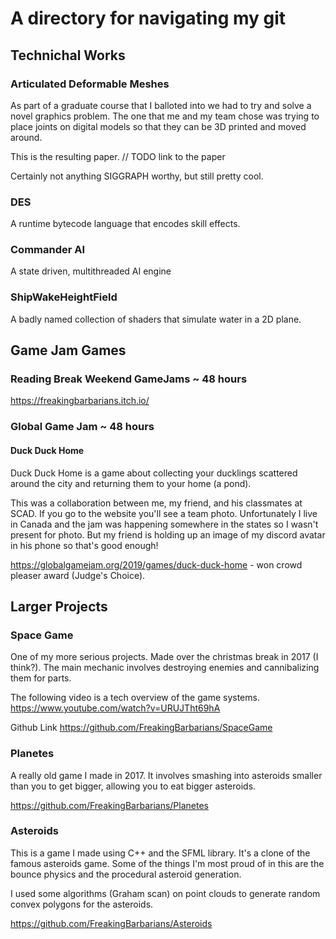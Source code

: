 # A directory for navigating my git

## Technichal Works

### Articulated Deformable Meshes
As part of a graduate course that I balloted into we had to try and solve a novel graphics problem.
The one that me and my team chose was trying to place joints on digital models so that they can be 3D printed and moved around.

This is the resulting paper.
// TODO link to the paper

Certainly not anything SIGGRAPH worthy, but still pretty cool.

### DES
A runtime bytecode language that encodes skill effects.

### Commander AI
A state driven, multithreaded AI engine

### ShipWakeHeightField
A badly named collection of shaders that simulate water in a 2D plane.

## Game Jam Games

### Reading Break Weekend GameJams ~ 48 hours
https://freakingbarbarians.itch.io/
 
### Global Game Jam ~ 48 hours

#### Duck Duck Home
Duck Duck Home is a game about collecting your ducklings scattered around the city and returning them to your home (a pond).

This was a collaboration between me, my friend, and his classmates at SCAD. If you go to the website you'll see a team photo. Unfortunately I live in Canada and the jam was happening somewhere in the states so I wasn't present for photo. But my friend is holding up an image of my discord avatar in his phone so that's good enough!

https://globalgamejam.org/2019/games/duck-duck-home - won crowd pleaser award (Judge's Choice).

## Larger Projects

### Space Game

One of my more serious projects. Made over the christmas break in 2017 (I think?).
The main mechanic involves destroying enemies and cannibalizing them for parts.

The following video is a tech overview of the game systems.
https://www.youtube.com/watch?v=URUJTht69hA

Github Link
https://github.com/FreakingBarbarians/SpaceGame

### Planetes

A really old game I made in 2017. It involves smashing into asteroids smaller than you to get bigger, allowing you to eat bigger asteroids.

https://github.com/FreakingBarbarians/Planetes

### Asteroids

This is a game I made using C++ and the SFML library. It's a clone of the famous asteroids game. Some of the things I'm most proud of in this are the bounce physics and the procedural asteroid generation.

I used some algorithms (Graham scan) on point clouds to generate random convex polygons for the asteroids.

https://github.com/FreakingBarbarians/Asteroids
